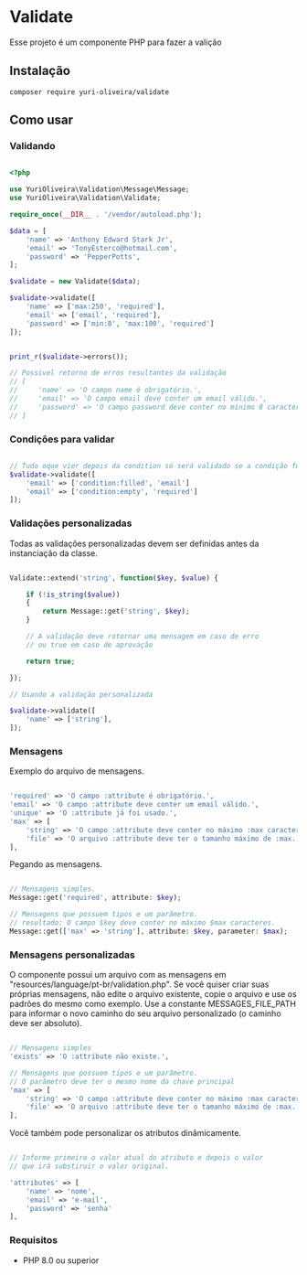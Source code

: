 # Validate

Esse projeto é um componente PHP para fazer a valição

## Instalação

```shell
composer require yuri-oliveira/validate
```

## Como usar

### Validando

```php

<?php

use YuriOliveira\Validation\Message\Message;
use YuriOliveira\Validation\Validate;

require_once(__DIR__ . '/vendor/autoload.php');

$data = [
    'name' => 'Anthony Edward Stark Jr',
    'email' => 'TonyEsterco@hotmail.com',
    'password' => 'PepperPotts',
];

$validate = new Validate($data);

$validate->validate([
    'name' => ['max:250', 'required'],
    'email' => ['email', 'required'],
    'password' => ['min:8', 'max:100', 'required']
]);


print_r($validate->errors());

// Possivel retorno de erros resultantes da validação
// [
//     'name' => 'O campo name é obrigatório.',
//     'email' => 'O campo email deve conter um email válido.',
//     'password' => 'O campo password deve conter no mínimo 8 caracteres.'
// ]

```

### Condições para validar

```php

// Tudo oque vier depois da condition só será validado se a condição for atendida
$validate->validate([
    'email' => ['condition:filled', 'email']
    'email' => ['condition:empty', 'required']
]);

```

### Validações personalizadas

Todas as validações personalizadas devem ser definidas antes da instanciação da classe.

```php

Validate::extend('string', function($key, $value) {

    if (!is_string($value))
    {
        return Message::get('string', $key);
    }

    // A validação deve rotornar uma mensagem em caso de erro
    // ou true em caso de aprovação

    return true;

});

// Usando a validação personalizada

$validate->validate([
    'name' => ['string'],
]);

```

### Mensagens

Exemplo do arquivo de mensagens.

```php

'required' => 'O campo :attribute é obrigatório.',
'email' => 'O campo :attribute deve conter um email válido.',
'unique' => 'O :attribute já foi usado.',
'max' => [
    'string' => 'O campo :attribute deve conter no máximo :max caracteres.',
    'file' => 'O arquivo :attribute deve ter o tamanho máximo de :max.'
],

```

Pegando as mensagens.

```php

// Mensagens simples.
Message::get('required', attribute: $key);

// Mensagens que possuem tipos e um parâmetro.
// resultado: O campo $key deve conter no máximo $max caracteres.
Message::get(['max' => 'string'], attribute: $key, parameter: $max);

```

### Mensagens personalizadas

O componente possui um arquivo com as mensagens em "resources/language/pt-br/validation.php". Se você quiser criar suas próprias mensagens, não edite o arquivo existente, copie o arquivo e use os padrões do mesmo como exemplo. Use a constante MESSAGES_FILE_PATH para informar o novo caminho do seu arquivo personalizado (o caminho deve ser absoluto).

```php

// Mensagens simples
'exists' => 'O :attribute não existe.',

// Mensagens que possuem tipos e um parâmetro.
// O parâmetro deve ter o mesmo nome da chave principal
'max' => [
    'string' => 'O campo :attribute deve conter no máximo :max caracteres.',
    'file' => 'O arquivo :attribute deve ter o tamanho máximo de :max.'
],

```

Você também pode personalizar os atributos dinâmicamente.

```php

// Informe primeiro o valor atual do atributo e depois o valor
// que irá substiruir o valor original.

'attributes' => [
    'name' => 'nome',
    'email' => 'e-mail',
    'password' => 'senha'
],

```


### Requisitos

- PHP 8.0 ou superior


